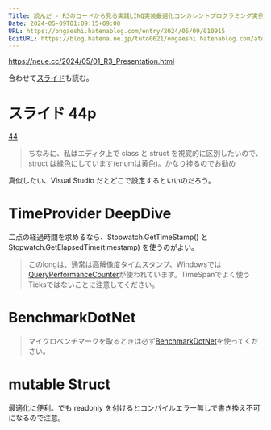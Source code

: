```yaml
---
Title: 読んだ - R3のコードから見る実践LINQ実装最適化コンカレントプログラミング実例
Date: 2024-05-09T01:09:15+09:00
URL: https://ongaeshi.hatenablog.com/entry/2024/05/09/010915
EditURL: https://blog.hatena.ne.jp/tuto0621/ongaeshi.hatenablog.com/atom/entry/6801883189104883595
---
```


https://neue.cc/2024/05/01_R3_Presentation.html

合わせて[スライド](https://speakerdeck.com/neuecc/r3nokodokarajian-rushi-jian-linqshi-zhuang-zui-shi-hua-konkarentopuroguramingushi-li)も読む。

# スライド 44p
[44](https://speakerdeck.com/neuecc/r3nokodokarajian-rushi-jian-linqshi-zhuang-zui-shi-hua-konkarentopuroguramingushi-li?slide=44)

> ちなみに、私はエディタ上で class と struct を視覚的に区別したいので、struct は緑色にしています(enumは黄色)。かなり捗るのでお勧め

真似したい、Visual Studio だとどこで設定するといいのだろう。

# TimeProvider DeepDive
二点の経過時間を求めるなら、Stopwatch.GetTimeStamp() と Stopwatch.GetElapsedTime(timestamp) を使うのがよい。

> このlongは、通常は高解像度タイムスタンプ、Windowsでは[QueryPerformanceCounter](https://learn.microsoft.com/ja-jp/windows/win32/sysinfo/acquiring-high-resolution-time-stamps)が使われています。TimeSpanでよく使うTicksではないことに注意してください。

# BenchmarkDotNet
> マイクロベンチマークを取るときは必ず[BenchmarkDotNet](https://github.com/dotnet/BenchmarkDotNet)を使ってください。

# mutable Struct
最適化に便利。でも readonly を付けるとコンパイルエラー無しで書き換え不可になるので注意。

